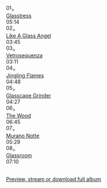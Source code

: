 
<div class="gt-tracklist">
  <div class="gt-track gt-track--tracklist">
    <div class="gt-track__pos">
      01<sub>></sub>
    </div>
    <div class="gt-track__track">
      <a href="http://badpandarecords.bandcamp.com/track/glasstress">Glasstress</a>
    </div>
    <div class="gt-track__duration">
      05:14
    </div>
  </div>

  <div class="gt-track gt-track--tracklist">
    <div class="gt-track__pos">
      02<sub>></sub>
    </div>
    <div class="gt-track__track">
      <a href="http://badpandarecords.bandcamp.com/track/like-a-glass-angel">Like A Glass Angel</a>
    </div>
    <div class="gt-track__duration">
      03:45
    </div>
  </div>

  <div class="gt-track gt-track--tracklist">
    <div class="gt-track__pos">
      03<sub>></sub>
    </div>
    <div class="gt-track__track">
      <a href="http://badpandarecords.bandcamp.com/track/vetrosequenza">Vetrosequenza</a>
    </div>
    <div class="gt-track__duration">
      03:11
    </div>
  </div>

  <div class="gt-track gt-track--tracklist">
    <div class="gt-track__pos">
      04<sub>></sub>
    </div>
    <div class="gt-track__track">
      <a href="http://badpandarecords.bandcamp.com/track/jingling-flames">Jingling Flames</a>
    </div>
    <div class="gt-track__duration">
      04:48
    </div>
  </div>

  <div class="gt-track gt-track--tracklist">
    <div class="gt-track__pos">
      05<sub>></sub>
    </div>
    <div class="gt-track__track">
      <a href="http://badpandarecords.bandcamp.com/track/glasscape-grinder">Glasscape Grinder</a>
    </div>
    <div class="gt-track__duration">
      04:27
    </div>
  </div>

  <div class="gt-track gt-track--tracklist">
    <div class="gt-track__pos">
      06<sub>></sub>
    </div>
    <div class="gt-track__track">
      <a href="http://badpandarecords.bandcamp.com/track/the-wood">The Wood</a>
    </div>
    <div class="gt-track__duration">
      06:45
    </div>
  </div>

  <div class="gt-track gt-track--tracklist">
    <div class="gt-track__pos">
      07<sub>></sub>
    </div>
    <div class="gt-track__track">
      <a href="http://badpandarecords.bandcamp.com/track/murano-notte">Murano Notte</a>
    </div>
    <div class="gt-track__duration">
      05:29
    </div>
  </div>

  <div class="gt-track gt-track--tracklist">
    <div class="gt-track__pos">
      08<sub>></sub>
    </div>
    <div class="gt-track__track">
      <a href="http://badpandarecords.bandcamp.com/track/glassroom">Glassroom</a>
    </div>
    <div class="gt-track__duration">
      07:10
    </div>
  </div>

  <br/>

  <p class="gt-serif gt-text--centered">
    <a class="gt-button" href="#">
      Preview, stream or download full album
    </a>
  </p>

</div>